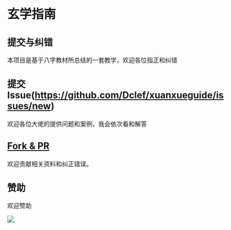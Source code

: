 # 玄学指南

## 提交与纠错

本项目是基于八字教材所总结的一套教学，欢迎各位指正和纠错

## 提交 Issue(https://github.com/Dclef/xuanxueguide/issues/new)

欢迎各位大佬的提供问题和案例，我会依次看和解答

## [Fork & PR](https://github.com/Dclef/xuanxueguide/pulls)

欢迎贡献相关资料和纠正错误。

## 赞助

欢迎赞助

![](https://cdn.jsdelivr.net/gh/dclef/CDN/renpy/support.png)
